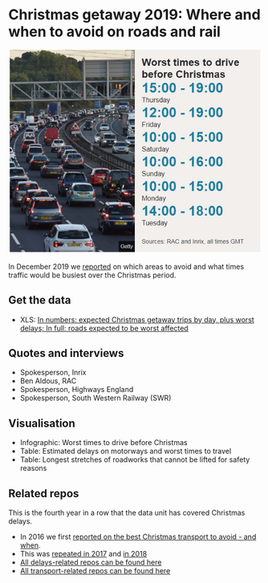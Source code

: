 # Christmas getaway 2019: Where and when to avoid on roads and rail

![](https://raw.githubusercontent.com/BBC-Data-Unit/christmas-traffic-2019/master/Christmas%20getaway%202019%20%20Where%20and%20when%20to%20avoid%20on%20roads%20and%20rail%20-%20BBC%20News.png)

In December 2019 we [reported](https://www.bbc.co.uk/news/uk-england-50807966) on which areas to avoid and what times traffic would be busiest over the Christmas period. 

## Get the data

* XLS: [In numbers: expected Christmas getaway trips by day, plus worst delays; In full: roads expected to be worst affected](https://github.com/BBC-Data-Unit/christmas-traffic-2018/blob/master/2018%20-%20RAC%20INRIX%20Christmas%20travel.xlsx)

## Quotes and interviews

* Spokesperson, Inrix
* Ben Aldous, RAC
* Spokesperson, Highways England
* Spokesperson, South Western Railway (SWR) 

## Visualisation

* Infographic: Worst times to drive before Christmas
* Table: Estimated delays on motorways and worst times to travel
* Table: Longest stretches of roadworks that cannot be lifted for safety reasons

## Related repos

This is the fourth year in a row that the data unit has covered Christmas delays.

* In 2016 we first [reported on the best Christmas transport to avoid - and when](https://github.com/BBC-Data-Unit/Christmas-travel).
* This was [repeated in 2017](https://github.com/BBC-Data-Unit/christmas-traffic-2017) and [in 2018](https://github.com/BBC-Data-Unit/christmas-traffic-2018)
* [All delays-related repos can be found here](https://github.com/search?q=topic%3Adelays+org%3ABBC-Data-Unit&type=Repositories)
* [All transport-related repos can be found here](https://github.com/search?q=topic%3Atransport+org%3ABBC-Data-Unit&type=Repositories)
